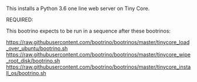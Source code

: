This installs a Python 3.6 one line web server on Tiny Core.

REQUIRED:

This bootrino expects to be run in a sequence after these bootrinos:

https://raw.githubusercontent.com/bootrino/bootrinos/master/tinycore_load_over_ubuntu/bootrino.sh
https://raw.githubusercontent.com/bootrino/bootrinos/master/tinycore_wipe_root_disk/bootrino.sh
https://raw.githubusercontent.com/bootrino/bootrinos/master/tinycore_install_os/bootrino.sh


